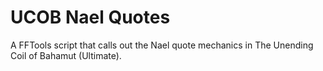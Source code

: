 # UCOB Nael Quotes
A FFTools script that calls out the Nael quote mechanics in The Unending Coil of Bahamut (Ultimate).
